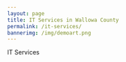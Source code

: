```yaml
---
layout: page
title: IT Services in Wallowa County
permalink: /it-services/
bannerimg: /img/demoart.png
---
```


IT Services

